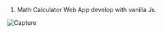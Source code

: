 1) Math Calculator Web App develop with vanilla Js.


![Capture](https://user-images.githubusercontent.com/95405604/155183085-e60e7689-013a-42d5-b580-52e940645de9.PNG)
